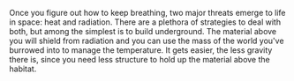 Once you figure out how to keep breathing, two major threats emerge to life in space: heat and radiation. There are a plethora of strategies to deal with both, but among the simplest is to build underground. The material above you will shield from radiation and you can use the mass of the world you've burrowed into to manage the temperature. It gets easier, the less gravity there is, since you need less structure to hold up the material above the habitat.